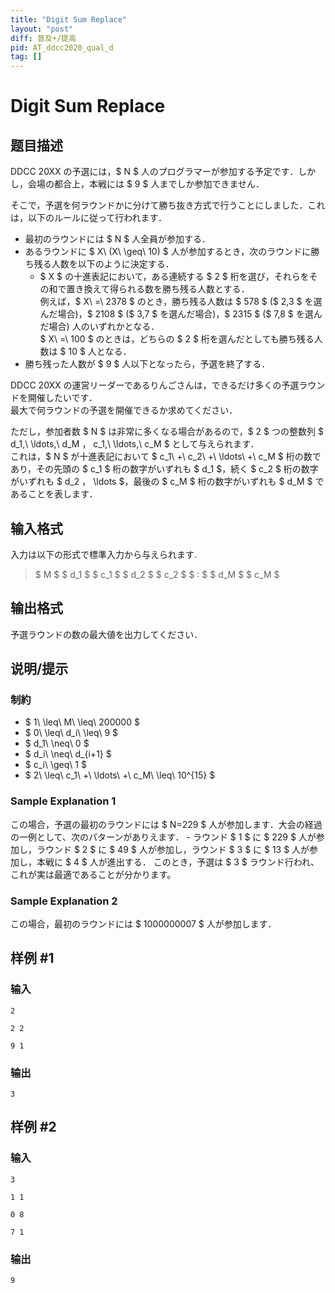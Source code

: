 ```yaml
---
title: "Digit Sum Replace"
layout: "post"
diff: 普及+/提高
pid: AT_ddcc2020_qual_d
tag: []
---
```


# Digit Sum Replace

## 题目描述

[problemUrl]: https://atcoder.jp/contests/ddcc2020-qual/tasks/ddcc2020_qual_d

DDCC 20XX の予選には，$ N $ 人のプログラマーが参加する予定です．しかし，会場の都合上，本戦には $ 9 $ 人までしか参加できません．

そこで，予選を何ラウンドかに分けて勝ち抜き方式で行うことにしました．これは，以下のルールに従って行われます．

- 最初のラウンドには $ N $ 人全員が参加する．
- あるラウンドに $ X\ (X\ \geq\ 10) $ 人が参加するとき，次のラウンドに勝ち残る人数を以下のように決定する．
  - $ X $ の十進表記において，ある連続する $ 2 $ 桁を選び，それらをその和で置き換えて得られる数を勝ち残る人数とする．  
       例えば，$ X\ =\ 2378 $ のとき，勝ち残る人数は $ 578 $ ($ 2,3 $ を選んだ場合)，$ 2108 $ ($ 3,7 $ を選んだ場合)，$ 2315 $ ($ 7,8 $ を選んだ場合) 人のいずれかとなる．  
       $ X\ =\ 100 $ のときは，どちらの $ 2 $ 桁を選んだとしても勝ち残る人数は $ 10 $ 人となる．
- 勝ち残った人数が $ 9 $ 人以下となったら，予選を終了する．

DDCC 20XX の運営リーダーであるりんごさんは，できるだけ多くの予選ラウンドを開催したいです．  
 最大で何ラウンドの予選を開催できるか求めてください．

ただし，参加者数 $ N $ は非常に多くなる場合があるので，$ 2 $ つの整数列 $ d_1,\ \ldots,\ d_M $，$ c_1,\ \ldots,\ c_M $ として与えられます．  
 これは，$ N $ が十進表記において $ c_1\ +\ c_2\ +\ \ldots\ +\ c_M $ 桁の数であり，その先頭の $ c_1 $ 桁の数字がいずれも $ d_1 $，続く $ c_2 $ 桁の数字がいずれも $ d_2 $，$ \ldots $，最後の $ c_M $ 桁の数字がいずれも $ d_M $ であることを表します．

## 输入格式

入力は以下の形式で標準入力から与えられます.

> $ M $ $ d_1 $ $ c_1 $ $ d_2 $ $ c_2 $ $ : $ $ d_M $ $ c_M $

## 输出格式

予選ラウンドの数の最大値を出力してください．

## 说明/提示

### 制約

- $ 1\ \leq\ M\ \leq\ 200000 $
- $ 0\ \leq\ d_i\ \leq\ 9 $
- $ d_1\ \neq\ 0 $
- $ d_i\ \neq\ d_{i+1} $
- $ c_i\ \geq\ 1 $
- $ 2\ \leq\ c_1\ +\ \ldots\ +\ c_M\ \leq\ 10^{15} $

### Sample Explanation 1

この場合，予選の最初のラウンドには $ N=229 $ 人が参加します．大会の経過の一例として、次のパターンがありえます． - ラウンド $ 1 $ に $ 229 $ 人が参加し，ラウンド $ 2 $ に $ 49 $ 人が参加し，ラウンド $ 3 $ に $ 13 $ 人が参加し，本戦に $ 4 $ 人が進出する． このとき，予選は $ 3 $ ラウンド行われ、これが実は最適であることが分かります。

### Sample Explanation 2

この場合，最初のラウンドには $ 1000000007 $ 人が参加します．

## 样例 #1

### 输入

```
2
2 2
9 1
```

### 输出

```
3
```

## 样例 #2

### 输入

```
3
1 1
0 8
7 1
```

### 输出

```
9
```

